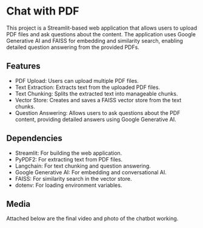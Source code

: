 # Chat with PDF
This project is a Streamlit-based web application that allows users to upload PDF files and ask questions about the content. The application uses Google Generative AI and FAISS for embedding and similarity search, enabling detailed question answering from the provided PDFs.

## Features
* PDF Upload: Users can upload multiple PDF files.
* Text Extraction: Extracts text from the uploaded PDF files.
* Text Chunking: Splits the extracted text into manageable chunks.
* Vector Store: Creates and saves a FAISS vector store from the text chunks.
* Question Answering: Allows users to ask questions about the PDF content, providing detailed answers using Google Generative AI.

## Dependencies
* Streamlit: For building the web application.
* PyPDF2: For extracting text from PDF files.
* Langchain: For text chunking and question answering.
* Google Generative AI: For embedding and conversational AI.
* FAISS: For similarity search in the vector store.
* dotenv: For loading environment variables.

## Media
Attached below are the final video and photo of the chatbot working.